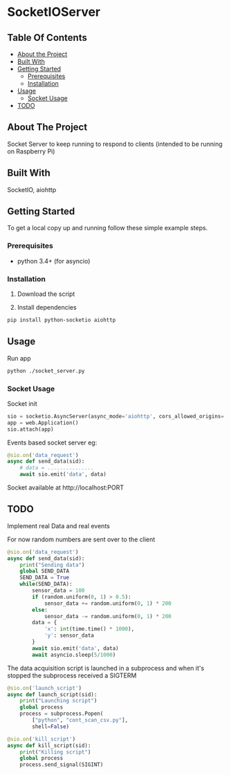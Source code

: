 # SocketIOServer

## Table Of Contents

- [About the Project](#about-the-project)
- [Built With](#built-with)
- [Getting Started](#getting-started)
  - [Prerequisites](#prerequisites)
  - [Installation](#installation)
- [Usage](#usage)
  - [Socket Usage](#socket-usage)
- [TODO](#todo)

## About The Project

Socket Server to keep running to respond to clients (intended to be running on Raspberry Pi)

## Built With

SocketIO, aiohttp

## Getting Started

To get a local copy up and running follow these simple example steps.

### Prerequisites

- python 3.4+ (for asyncio)

### Installation

1. Download the script

2. Install dependencies

```sh
pip install python-socketio aiohttp
```

## Usage

Run app

```sh
python ./socket_server.py
```

### Socket Usage

Socket init

```py
sio = socketio.AsyncServer(async_mode='aiohttp', cors_allowed_origins='*')
app = web.Application()
sio.attach(app)
```

Events based socket server eg:

```py
@sio.on('data_request')
async def send_data(sid):
    # data = ...............
    await sio.emit('data', data)
```

Socket available at http://localhost:PORT

## TODO

Implement real Data and real events

For now random numbers are sent over to the client

```py
@sio.on('data_request')
async def send_data(sid):
    print("Sending data")
    global SEND_DATA
    SEND_DATA = True
    while(SEND_DATA):
        sensor_data = 100
        if (random.uniform(0, 1) > 0.5):
            sensor_data += random.uniform(0, 1) * 200
        else:
            sensor_data -= random.uniform(0, 1) * 200
        data = {
            'x': int(time.time() * 1000),
            'y': sensor_data
        }
        await sio.emit('data', data)
        await asyncio.sleep(5/1000)

```

The data acquisition script is launched in a subprocess and when it's stopped the subprocess received a SIGTERM

```py
@sio.on('launch_script')
async def launch_script(sid):
    print("Launching script")
    global process
    process = subprocess.Popen(
        ["python", "cont_scan_csv.py"],
        shell=False)

@sio.on('kill_script')
async def kill_script(sid):
    print("Killing script")
    global process
    process.send_signal(SIGINT)
```

